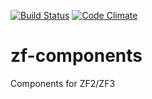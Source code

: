 [![Build Status](https://travis-ci.org/autowp/zf-components.svg?branch=master)](https://travis-ci.org/autowp/zf-components)
[![Code Climate](https://codeclimate.com/github/autowp/zf-components/badges/gpa.svg)](https://codeclimate.com/github/autowp/zf-components)

# zf-components
Components for ZF2/ZF3
